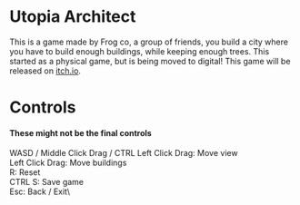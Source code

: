 # Utopia Architect

This is a game made by Frog co, a group of friends, you build a city where you have to build enough buildings, while keeping enough trees. This started as a physical game, but is being moved to digital! This game will be released on [itch.io](https://itch.io).

# Controls

#### These might not be the final controls

WASD / Middle Click Drag / CTRL Left Click Drag: Move view\
Left Click Drag: Move buildings\
R: Reset\
CTRL S: Save game\
Esc: Back / Exit\
